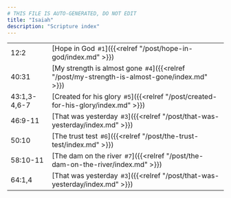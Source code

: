 ```yaml
---
# THIS FILE IS AUTO-GENERATED, DO NOT EDIT
title: "Isaiah"
description: "Scripture index"
---
```


|  |  |
| --- | --- |
| 12:2 | [Hope in God<span style="font-size:smaller; padding-left:0.5em;">#1</span>]({{<relref "/post/hope-in-god/index.md" >}}) |
| 40:31 | [My strength is almost gone<span style="font-size:smaller; padding-left:0.5em;">#4</span>]({{<relref "/post/my-strength-is-almost-gone/index.md" >}}) |
| 43:1,3-4,6-7 | [Created for his glory<span style="font-size:smaller; padding-left:0.5em;">#5</span>]({{<relref "/post/created-for-his-glory/index.md" >}}) |
| 46:9-11 | [That was yesterday<span style="font-size:smaller; padding-left:0.5em;">#3</span>]({{<relref "/post/that-was-yesterday/index.md" >}}) |
| 50:10 | [The trust test<span style="font-size:smaller; padding-left:0.5em;">#6</span>]({{<relref "/post/the-trust-test/index.md" >}}) |
| 58:10-11 | [The dam on the river<span style="font-size:smaller; padding-left:0.5em;">#7</span>]({{<relref "/post/the-dam-on-the-river/index.md" >}}) |
| 64:1,4 | [That was yesterday<span style="font-size:smaller; padding-left:0.5em;">#3</span>]({{<relref "/post/that-was-yesterday/index.md" >}}) |
